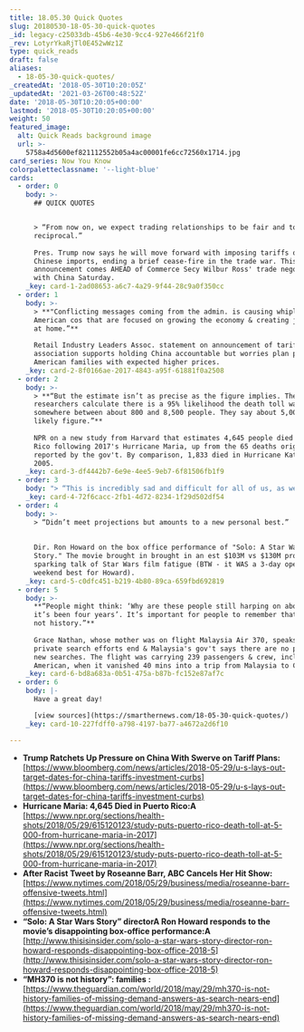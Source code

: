 ```yaml
---
title: 18.05.30 Quick Quotes
slug: 20180530-18-05-30-quick-quotes
_id: legacy-c25033db-45b6-4e30-9cc4-927e466f21f0
_rev: LotyrYkaRjTl0E452wWz1Z
type: quick_reads
draft: false
aliases:
  - 18-05-30-quick-quotes/
_createdAt: '2018-05-30T10:20:05Z'
_updatedAt: '2021-03-26T00:48:52Z'
date: '2018-05-30T10:20:05+00:00'
lastmod: '2018-05-30T10:20:05+00:00'
weight: 50
featured_image:
  alt: Quick Reads background image
  url: >-
    5758a4d5600ef821112552b05a4ac00001fe6cc72560x1714.jpg
card_series: Now You Know
colorpaletteclassname: '--light-blue'
cards:
  - order: 0
    body: >-
      ## QUICK QUOTES


      > “From now on, we expect trading relationships to be fair and to be
      reciprocal.”  
        
      Pres. Trump now says he will move forward with imposing tariffs on $50B of
      Chinese imports, ending a brief cease-fire in the trade war. This
      announcement comes AHEAD of Commerce Secy Wilbur Ross' trade negotiations
      with China Saturday.
    _key: card-1-2ad08653-a6c7-4a29-9f44-28c9a0f350cc
  - order: 1
    body: >-
      > **"Conflicting messages coming from the admin. is causing whiplash for
      American cos that are focused on growing the economy & creating jobs here
      at home.”**  
        
      Retail Industry Leaders Assoc. statement on announcement of tariffs. The
      association supports holding China accountable but worries plan punishes
      American families with expected higher prices.
    _key: card-2-8f0166ae-2017-4843-a95f-61881f0a2508
  - order: 2
    body: >-
      > **“But the estimate isn’t as precise as the figure implies. The
      researchers calculate there is a 95% likelihood the death toll was
      somewhere between about 800 and 8,500 people. They say about 5,000 is a
      likely figure.”**  
        
      NPR on a new study from Harvard that estimates 4,645 people died in Puerto
      Rico following 2017's Hurricane Maria, up from the 65 deaths originally
      reported by the gov't. By comparison, 1,833 died in Hurricane Katrina in
      2005.
    _key: card-3-df4442b7-6e9e-4ee5-9eb7-6f81506fb1f9
  - order: 3
    body: "> “This is incredibly sad and difficult for all of us, as we’ve created a show that we believe in, are proud of, and that audiences lovea\x14 one that is separate and apart from the opinions and words of one cast member.”  \n  \nSara Gilbert, actress, from Roseanne tweeting about the show's cancellation after a a racist tweet from star, Roseanne Barr."
    _key: card-4-72f6cacc-2fb1-4d72-8234-1f29d502df54
  - order: 4
    body: >-
      > “Didn’t meet projections but amounts to a new personal best.”  
        
        
      Dir. Ron Howard on the box office performance of "Solo: A Star Wars
      Story." The movie brought in brought in an est $103M vs $130M projected
      sparking talk of Star Wars film fatigue (BTW - it WAS a 3-day opening
      weekend best for Howard).
    _key: card-5-c0dfc451-b219-4b80-89ca-659fbd692819
  - order: 5
    body: >-
      **“People might think: ‘Why are these people still harping on about this,
      it’s been four years’. It’s important for people to remember that MH370 is
      not history.”**  
        
      Grace Nathan, whose mother was on flight Malaysia Air 370, speaks out as
      private search efforts end & Malaysia's gov't says there are no plans for
      new searches. The flight was carrying 239 passengers & crew, including an
      American, when it vanished 40 mins into a trip from Malaysia to China.
    _key: card-6-bd8a683a-0b51-475a-b87b-fc152e87af7c
  - order: 6
    body: |-
      Have a great day!

      [view sources](https://smarthernews.com/18-05-30-quick-quotes/)
    _key: card-10-227fdff0-a798-4197-ba77-a4672a2d6f10

---
```

* **Trump Ratchets Up Pressure on China With Swerve on Tariff Plans:**  
[https://www.bloomberg.com/news/articles/2018-05-29/u-s-lays-out-target-dates-for-china-tariffs-investment-curbs](https://www.bloomberg.com/news/articles/2018-05-29/u-s-lays-out-target-dates-for-china-tariffs-investment-curbs)
* **Hurricane Maria: 4,645 Died in Puerto Rico:A**  
[https://www.npr.org/sections/health-shots/2018/05/29/615120123/study-puts-puerto-rico-death-toll-at-5-000-from-hurricane-maria-in-2017](https://www.npr.org/sections/health-shots/2018/05/29/615120123/study-puts-puerto-rico-death-toll-at-5-000-from-hurricane-maria-in-2017)
* **After Racist Tweet by Roseanne Barr, ABC Cancels Her Hit Show:**  
[https://www.nytimes.com/2018/05/29/business/media/roseanne-barr-offensive-tweets.html](https://www.nytimes.com/2018/05/29/business/media/roseanne-barr-offensive-tweets.html)
* **“Solo: A Star Wars Story” directorA Ron Howard responds to the movie’s disappointing box-office performance:A**  
[http://www.thisisinsider.com/solo-a-star-wars-story-director-ron-howard-responds-disappointing-box-office-2018-5](http://www.thisisinsider.com/solo-a-star-wars-story-director-ron-howard-responds-disappointing-box-office-2018-5)
* **“MH370 is not history”: families :**  
[https://www.theguardian.com/world/2018/may/29/mh370-is-not-history-families-of-missing-demand-answers-as-search-nears-end](https://www.theguardian.com/world/2018/may/29/mh370-is-not-history-families-of-missing-demand-answers-as-search-nears-end)